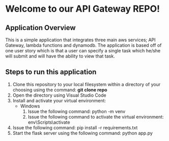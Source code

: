 # Welcome to our API Gateway REPO!

## Application Overview
This is a simple application that integrates three main aws services; API Gateway, lambda functions and dynamodb. The application
is based off of one user story which is that a user can specify a single task which he/she will submit and will have the ability
to view that task.

## Steps to run this application
1. Clone this repository to your local filesystem within a directory of your choosing using the command: **git clone repo <URL>**
2. Open the directory using Visual Studio Code
3. Install and activate your virtual environment:
   - Windows
     1. Issue the following command: python -m venv <directory name>
     2. Issue the following command to activate the virtual environment: env\Scripts\activate
4. Issue the following command: pip install -r requirements.txt
5. Start the flask server using the following command: python app.py

